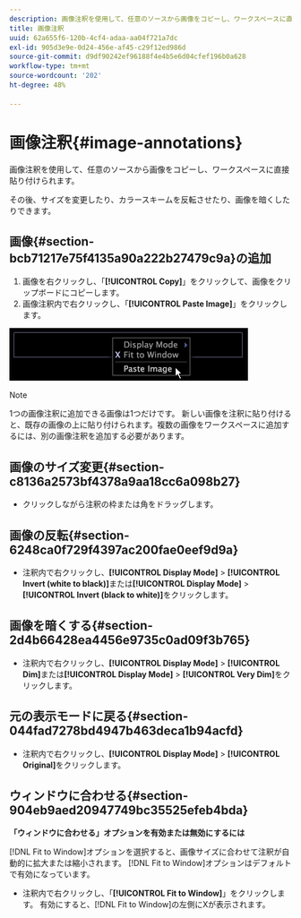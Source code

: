 ```yaml
---
description: 画像注釈を使用して、任意のソースから画像をコピーし、ワークスペースに直接貼り付けられます。
title: 画像注釈
uuid: 62a655f6-120b-4cf4-adaa-aa04f721a7dc
exl-id: 905d3e9e-0d24-456e-af45-c29f12ed986d
source-git-commit: d9df90242ef96188f4e4b5e6d04cfef196b0a628
workflow-type: tm+mt
source-wordcount: '202'
ht-degree: 48%

---
```


# 画像注釈{#image-annotations}

画像注釈を使用して、任意のソースから画像をコピーし、ワークスペースに直接貼り付けられます。

その後、サイズを変更したり、カラースキームを反転させたり、画像を暗くしたりできます。

## 画像{#section-bcb71217e75f4135a90a222b27479c9a}の追加

1. 画像を右クリックし、「**[!UICONTROL Copy]**」をクリックして、画像をクリップボードにコピーします。
1. 画像注釈内で右クリックし、「**[!UICONTROL Paste Image]**」をクリックします。

![](assets/mnu_Image_Paste.png)

>[!NOTE]
>
>1つの画像注釈に追加できる画像は1つだけです。 新しい画像を注釈に貼り付けると、既存の画像の上に貼り付けられます。複数の画像をワークスペースに追加するには、別の画像注釈を追加する必要があります。

## 画像のサイズ変更{#section-c8136a2573bf4378a9aa18cc6a098b27}

* クリックしながら注釈の枠または角をドラッグします。

## 画像の反転{#section-6248ca0f729f4397ac200fae0eef9d9a}

* 注釈内で右クリックし、**[!UICONTROL Display Mode]** > **[!UICONTROL Invert (white to black)]**&#x200B;または&#x200B;**[!UICONTROL Display Mode]** > **[!UICONTROL Invert (black to white)]**&#x200B;をクリックします。

## 画像を暗くする{#section-2d4b66428ea4456e9735c0ad09f3b765}

* 注釈内で右クリックし、**[!UICONTROL Display Mode]** > **[!UICONTROL Dim]**&#x200B;または&#x200B;**[!UICONTROL Display Mode]** > **[!UICONTROL Very Dim]**&#x200B;をクリックします。

## 元の表示モードに戻る{#section-044fad7278bd4947b463deca1b94acfd}

* 注釈内で右クリックし、**[!UICONTROL Display Mode]** > **[!UICONTROL Original]**&#x200B;をクリックします。

## ウィンドウに合わせる{#section-904eb9aed20947749bc35525efeb4bda}

**「ウィンドウに合わせる」オプションを有効または無効にするには**

[!DNL Fit to Window]オプションを選択すると、画像サイズに合わせて注釈が自動的に拡大または縮小されます。 [!DNL Fit to Window]オプションはデフォルトで有効になっています。

* 注釈内で右クリックし、「**[!UICONTROL Fit to Window]**」をクリックします。 有効にすると、[!DNL Fit to Window]の左側にXが表示されます。
